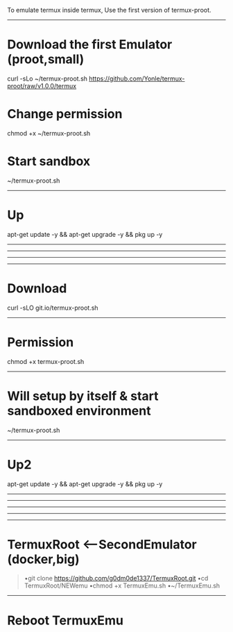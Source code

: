 To emulate termux inside termux, Use the first version of termux-proot.
____

# Download the first Emulator (proot,small)
curl -sLo ~/termux-proot.sh https://github.com/Yonle/termux-proot/raw/v1.0.0/termux

# Change permission
chmod +x ~/termux-proot.sh

# Start sandbox
~/termux-proot.sh
____

# Up
apt-get update -y && apt-get upgrade -y && pkg up -y
____
____
____
____

# Download
curl -sLO git.io/termux-proot.sh
____
# Permission
chmod +x termux-proot.sh
____
# Will setup by itself & start sandboxed environment
~/termux-proot.sh

____
# Up2
apt-get update -y && apt-get upgrade -y && pkg up -y
____
______
_____
____
_____

# TermuxRoot <--SecondEmulator (docker,big)
> •git clone https://github.com/g0dm0de1337/TermuxRoot.git
> •cd TermuxRoot/NEWemu
> •chmod +x TermuxEmu.sh
> •~/TermuxEmu.sh
_____
# Reboot TermuxEmu








